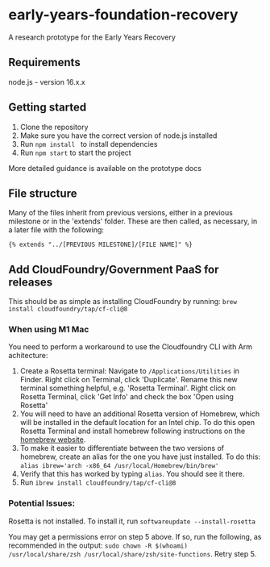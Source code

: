 # early-years-foundation-recovery
A research prototype for the Early Years Recovery

## Requirements 
node.js - version 16.x.x

## Getting started
1. Clone the repository
2. Make sure you have the correct version of node.js installed
3. Run ```npm install ``` to install dependencies
4. Run ```npm start``` to start the project

More detailed guidance is available on the prototype docs

## File structure
Many of the files inherit from previous versions, either in a previous milestone or in the 'extends' folder. These are then called, as necessary, in a later file with the following:
```
{% extends "../[PREVIOUS MILESTONE]/[FILE NAME]" %}
```

## Add CloudFoundry/Government PaaS for releases
This should be as simple as installing CloudFoundry by running:
`brew install cloudfoundry/tap/cf-cli@8`

### When using M1 Mac
You need to perform a workaround to use the Cloudfoundry CLI with Arm achitecture: 
1. Create a Rosetta terminal: Navigate to `/Applications/Utilities` in Finder. Right click on Terminal, click 'Duplicate'. Rename this new terminal something helpful, e.g. 'Rosetta Terminal'. Right click on Rosetta Terminal, click 'Get Info' and check the box 'Open using Rosetta'
2. You will need to have an additional Rosetta version of Homebrew, which will be installed in the default location for an Intel chip. To do this open Rosetta Terminal and install homebrew following instructions on the [homebrew website](https://brew.sh/).
3. To make it easier to differentiate between the two versions of homebrew, create an alias for the one you have just installed. To do this: `alias ibrew='arch -x86_64 /usr/local/Homebrew/bin/brew'`
4. Verify that this has worked by typing `alias`. You should see it there.
5. Run `ibrew install cloudfoundry/tap/cf-cli@8`

### Potential Issues:
Rosetta is not installed. To install it, run `softwareupdate --install-rosetta`

You may get a permissions error on step 5 above. If so, run the following, as recommended in the output:
`sudo chown -R $(whoami) /usr/local/share/zsh /usr/local/share/zsh/site-functions`. Retry step 5.